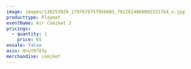 ```yaml
---
image: images/130253929_1797679757056605_7812814066002331764_n.jpg
producttype: Playmat
eventName: Air Comiket 2
pricings:
  - quantity: 1
    price: 65
onsale: false
asin: QnuY9783y
merchandise: comiket
---
```

